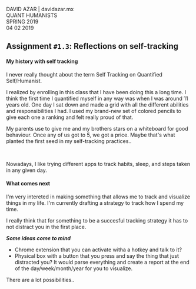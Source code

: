 DAVID AZAR | davidazar.mx <br>
QUANT HUMANISTS <br>
SPRING 2019 <br>
04 02 2019<br>

## Assignment `#1.3`: Reflections on self-tracking

#### My history with self tracking
I never really thought about the term Self Tracking on Quantified Self/Humanist.

I realized by enrolling in this class that I have been doing this a long time. I think the first time I quantified myself in any way was when I was around 11 years old. One day I sat down and made a grid with all the different abilities and responsibilities I had. I used my brand-new set of colored pencils to give each one a ranking and felt really proud of that.


My parents use to give me and my brothers stars on a whiteboard for good behaviour. Once any of us got to 5, we got a price. Maybe that's what planted the first seed in my self-tracking practices..

<br>

Nowadays, I like trying different apps to track habits, sleep, and steps taken in any given day.

#### What comes next

I'm very intereted in making something that allows me to track and visualize things in my life. I'm currently drafting a strategy to track how I spend my time. 

I really think that for something to be a succesful tracking strategy it has to not distract you in the first place. 

_**Some ideas come to mind**_
* Chrome extension that you can activate witha a hotkey and talk to it?
* Physical box with a button that you press and say the thing that just distracted you? It would parse everything and create a report at the end of the day/week/month/year for you to visualize.


There are a lot possibilities..



 

